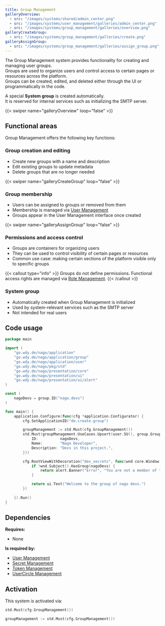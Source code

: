 ```yaml
---
title: Group Management
galleryOverview:
  - src: "/images/systems/shared/admin_center.png"
  - src: "/images/systems/user_management/galleries/admin_center.png"
  - src: "/images/systems/group_management/galleries/overview.png"
galleryCreateGroup:
  - src: "/images/systems/group_management/galleries/create.png"
galleryAssignGroup:
  - src: "/images/systems/group_management/galleries/assign_group.png"
---
```

The Group Management system provides functionality for creating and managing user groups.  
Groups are used to organize users and control access to certain pages or resources across the platform.  
Groups can be created, edited, and deleted either through the UI or programmatically in the code.

A special **System group** is created automatically.  
It is reserved for internal services such as initializing the SMTP server.

{{< swiper name="galleryOverview" loop="false" >}}

## Functional areas
Group Management offers the following key functions:

### Group creation and editing
- Create new groups with a name and description
- Edit existing groups to update metadata
- Delete groups that are no longer needed

{{< swiper name="galleryCreateGroup" loop="false" >}}

### Group membership
- Users can be assigned to groups or removed from them
- Membership is managed via [User Management](../user_management/)
- Groups appear in the User Management interface once created

{{< swiper name="galleryAssignGroup" loop="false" >}}

### Permissions and access control
- Groups are containers for organizing users
- They can be used to control visibility of certain pages or resources
- Common use case: making certain sections of the platform visible only to specific groups

{{< callout type="info" >}}
Groups do not define permissions. Functional access rights are managed via [Role Management](../role_management/).
{{< /callout >}}

### System group
- Automatically created when Group Management is initialized
- Used by system-relevant services such as the SMTP server
- Not intended for real users

## Code usage
```go
package main

import (
	"go.wdy.de/nago/application"
	"go.wdy.de/nago/application/group"
	"go.wdy.de/nago/application/user"
	"go.wdy.de/nago/pkg/std"
	"go.wdy.de/nago/presentation/core"
	"go.wdy.de/nago/presentation/ui"
	"go.wdy.de/nago/presentation/ui/alert"
)

const (
	nagoDevs = group.ID("nago.devs")
)

func main() {
    application.Configure(func(cfg *application.Configurator) {
		cfg.SetApplicationID("de.create.group")

		groupManagement := std.Must(cfg.GroupManagement())
		std.Must(groupManagement.UseCases.Upsert(user.SU(), group.Group{
			ID:          nagoDevs,
			Name:        "Nago Developer",
			Description: "Devs in this project.",
		}))

		cfg.RootViewWithDecoration("dev_secrets", func(wnd core.Window) core.View {
			if !wnd.Subject().HasGroup(nagoDevs) {
				return alert.Banner("Error", "You are not a member of the group: nago devs")
			}

			return ui.Text("Welcome to the group of nago devs.")
		})
		
	}).Run()
}
```

## Dependencies
**Requires:**
- None

**Is required by:**
- [User Management](../user_management/)
- [Secret Management](../secret_management/)
- [Token Management](../token_management/)
- [UserCircle Management](../usercircle_management/)

## Activation
This system is activated via:
```go
std.Must(cfg.GroupManagement())
```

```go
groupManagement := std.Must(cfg.GroupManagement())
```